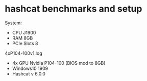 # hashcat benchmarks and setup
System:
* CPU J1900
* RAM 8GB
* PCIe Slots 8

4xP104-100v1.log
* 4x GPU Nvidia P104-100 (BIOS mod to 8GB)
* Windows10 1909
* Hashcat v 6.0.0
